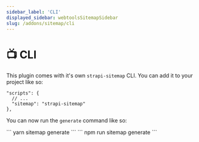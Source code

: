 ```yaml
---
sidebar_label: 'CLI'
displayed_sidebar: webtoolsSitemapSidebar
slug: /addons/sitemap/cli
---
```


# 📺 CLI

This plugin comes with it's own `strapi-sitemap` CLI.
You can add it to your project like so:

```
"scripts": {
  // ...
  "sitemap": "strapi-sitemap"
},
```

You can now run the `generate` command like so:

<Tabs groupId="yarn-npm">
  <TabItem value="yarn" label="Yarn">
    ```
    yarn sitemap generate
    ```
  </TabItem>
  <TabItem value="npm" label="NPM">
    ```
    npm run sitemap generate
    ```
  </TabItem>
</Tabs>
